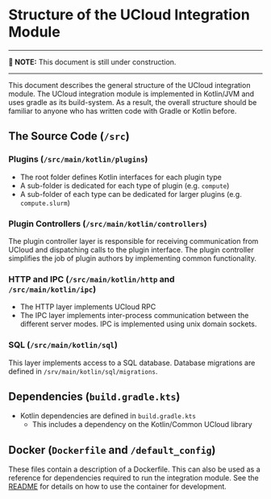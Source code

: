 # Structure of the UCloud Integration Module

---

__📝 NOTE:__ This document is still under construction.

---

This document describes the general structure of the UCloud integration module. The UCloud integration module is
implemented in Kotlin/JVM and uses gradle as its build-system. As a result, the overall structure should be familiar
to anyone who has written code with Gradle or Kotlin before.

## The Source Code (`/src`)

### Plugins (`/src/main/kotlin/plugins`)

- The root folder defines Kotlin interfaces for each plugin type
- A sub-folder is dedicated for each type of plugin (e.g. `compute`)
- A sub-folder of each type can be dedicated for larger plugins (e.g. `compute.slurm`)

### Plugin Controllers (`/src/main/kotlin/controllers`)

The plugin controller layer is responsible for receiving communication from UCloud and dispatching calls to the plugin
interface. The plugin controller simplifies the job of plugin authors by implementing common functionality.

### HTTP and IPC (`/src/main/kotlin/http` and `/src/main/kotlin/ipc`)

- The HTTP layer implements UCloud RPC
- The IPC layer implements inter-process communication between the different server modes. IPC is implemented using
  unix domain sockets.

### SQL (`/src/main/kotlin/sql`)

This layer implements access to a SQL database. Database migrations are defined in
`/srv/main/kotlin/sql/migrations`.

## Dependencies (`build.gradle.kts`)

- Kotlin dependencies are defined in `build.gradle.kts`
  - This includes a dependency on the Kotlin/Common UCloud library

## Docker (`Dockerfile` and `/default_config`)

These files contain a description of a Dockerfile. This can also be used as a reference for dependencies required to
run the integration module. See the [README](../README.md) for details on how to use the container for development.
